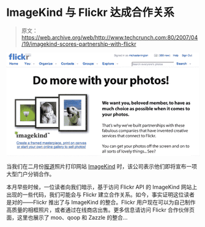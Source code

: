 # ImageKind 与 Flickr  达成合作关系

> 原文：<https://web.archive.org/web/http://www.techcrunch.com:80/2007/04/19/imagekind-scores-partnership-with-flickr>

[![](img/c968b299635c3380341b0909644f321e.png)](https://web.archive.org/web/20160913201152/http://www.flickr.com/do/more/)

当我们在二月份[报道](https://web.archive.org/web/20160913201152/http://www.techcrunch.com/2007/02/25/imagekind-raises-26-million/)照片打印网站 [ImageKind](https://web.archive.org/web/20160913201152/http://www.imagekind.com/) 时，该公司表示他们即将宣布一项大型门户分销合作。

本月早些时候，一位读者向我们暗示，基于访问 Flickr API 的 ImageKind 网站上出现的一些代码，我们可能会与 Flickr 建立合作关系。如今，事实证明这位读者是对的——Flickr 推出了与 ImageKind 的整合。Flickr 用户现在可以为自己制作高质量的相框照片，或者通过在线商店出售。更多信息请访问 Flickr 合作伙伴页面，这里也展示了 moo、qoop 和 Zazzle 的整合…